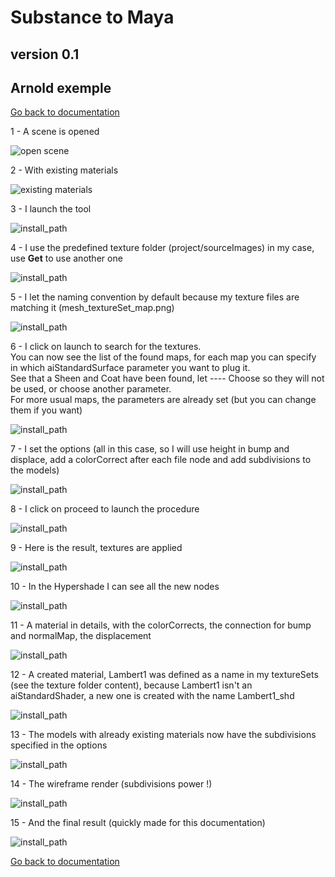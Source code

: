 # Substance to Maya
## version 0.1
## Arnold exemple

[Go back to documentation](README.md)

1 - A scene is opened  

![open scene](pics/03_openScene.jpg)
  
2 - With existing materials

![existing materials](pics/05_existingMaterials.jpg)  

3 - I launch the tool
  
![install_path](pics/06_launchTool.jpg)  

4 - I use the predefined texture folder (project/sourceImages) in my case, use **Get** to use another one
  
![install_path](pics/07_textureFolder.jpg)  

5 - I let the naming convention by default because my texture files are matching it (mesh_textureSet_map.png)
  
![install_path](pics/08_textureFolderContent.jpg)  

6 - I click on launch to search for the textures.  
You can now see the list of the found maps, for each map you can specify in which aiStandardSurface parameter you want to plug it.  
See that a Sheen and Coat have been found, let ---- Choose so they will not be used, or choose another parameter.  
For more usual maps, the parameters are already set (but you can change them if you want)
    
![install_path](pics/10_launch.jpg)  

7 - I set the options (all in this case, so I will use height in bump and displace, add a colorCorrect after each file node and add subdivisions to the models)
    
![install_path](pics/11_setOptions.jpg)  

8 - I click on proceed to launch the procedure
  
![install_path](pics/12_proceed.jpg)  

9 - Here is the result, textures are applied
  
![install_path](pics/13_result.jpg)  

10 - In the Hypershade I can see all the new nodes
  
![install_path](pics/14_hypershade.jpg)  

11 - A material in details, with the colorCorrects, the connection for bump and normalMap, the displacement
  
![install_path](pics/15_materialDetails.jpg)  

12 - A created material, Lambert1 was defined as a name in my textureSets (see the texture folder content), because Lambert1 isn't an aiStandardShader, a new one is created with the name Lambert1_shd
  
![install_path](pics/16_createdMaterial.jpg)  

13 - The models with already existing materials now have the subdivisions specified in the options
  
![install_path](pics/17_subdivisions.jpg)  

14 - The wireframe render (subdivisions power !)
  
![install_path](pics/18_subdivisions02.jpg)  

15 - And the final result (quickly made for this documentation)
  
![install_path](pics/19_render.jpg)  

[Go back to documentation](README.md)
